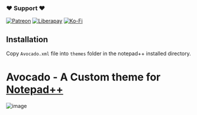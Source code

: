 ### ❤ Support ❤

[![Patreon][patreon-badge]][patreon]
[![Liberapay][liberapay-badge]][liberapay]
[![Ko-Fi][kofi-badge]][kofi]

## Installation
Copy `Avocado.xml` file into `themes` folder in the notepad++ installed directory.

# Avocado - A Custom theme for [Notepad++](https://notepad-plus-plus.org/)
![image](https://user-images.githubusercontent.com/53261024/136593629-84cdb733-ed43-4d56-aac8-a110daba2530.png)






[patreon-badge]: https://img.shields.io/badge/Support-Become%20a%20Patreon!-red.svg
[patreon]: https://www.patreon.com/join/andy_fazulus?
[liberapay-badge]: https://img.shields.io/badge/Liberapay-Donate-%23f6c915.svg
[liberapay]: https://liberapay.com/andy_fazulus/donate
[kofi-badge]: https://img.shields.io/badge/Ko--fi-Buy%20me%20a%20coffee!-%2346b798.svg
[kofi]: https://ko-fi.com/andy_fazulus
